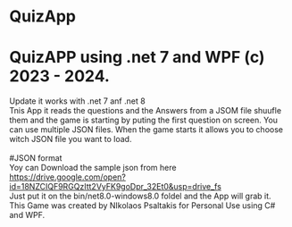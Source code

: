 # QuizApp<br>
# QuizAPP using .net 7 and WPF (c) 2023 - 2024.<br>
Update it works with .net 7 anf .net 8 <br>
Tnis App it reads the questions and the Answers from a JSOM file shuufle them and the game is starting by puting the first question on screen. You can use multiple JSON files. When the game starts it allows you to choose witch JSON file you want to load.<br>
<br>
#JSON format<br>
Yoy can Download the sample json from here https://drive.google.com/open?id=18NZCIQF9RGQzItt2VyFK9goDpr_32Et0&usp=drive_fs
<br>
Just put it on the bin/net8.0-windows8.0 foldel and the App will grab it.
<br>
This Game was created by NIkolaos Psaltakis for Personal Use using C# and WPF.<br>
